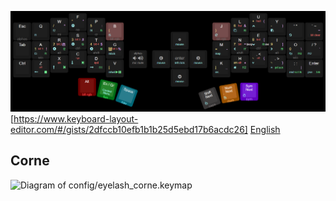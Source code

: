 ![Manual keyboard layout creation](keymap-drawer/keyboard-layout-manual.png "manually generated by babis")
[https://www.keyboard-layout-editor.com/#/gists/2dfccb10efb1b1b25d5ebd17b6acdc26]
[English](README_EN.md)
## Corne
![Diagram of config/eyelash_corne.keymap](keymap-drawer/eyelash_corne.svg "generated by @caksoylar's Keymap Drawer")

